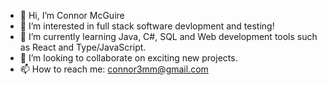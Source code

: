 - 👋 Hi, I’m Connor McGuire
- 👀 I’m interested in full stack software devlopment and testing!
- 🌱 I’m currently learning Java, C#, SQL and Web development tools such as React and Type/JavaScript.
- 💞️ I’m looking to collaborate on exciting new projects.
- 📫 How to reach me: connor3mm@gmail.com

<!---
connor3mm/connor3mm is a ✨ special ✨ repository because its `README.md` (this file) appears on your GitHub profile.
You can click the Preview link to take a look at your changes.
--->
